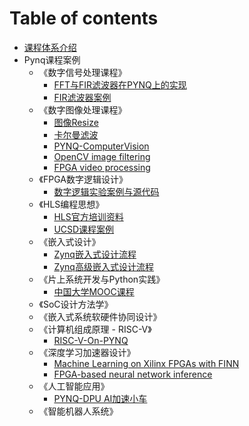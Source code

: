 # Table of contents

* [课程体系介绍](README.md)
* Pynq课程案例
    * 《数字信号处理课程》
        * [FFT与FIR滤波器在PYNQ上的实现](https://github.com/louisliuwei/pynq_x_filter/blob/master/README.md)
        * [FIR滤波器案例](https://github.com/hackwa/pynqfire)
    * 《数字图像处理课程》
        * [图像Resize](https://github.com/Xilinx/PYNQ-HelloWorld/blob/master/README.md)
        * [卡尔曼滤波](https://github.com/sfox14/pynq-ekf)
        * [PYNQ-ComputerVision](https://github.com/Xilinx/PYNQ-ComputerVision)
        * [OpenCV image filtering](https://github.com/wbrueckner/cv2pynq)
        * [FPGA video processing](https://github.com/Pieter-Berteloot/PYNQ_Projects)
    * 《FPGA数字逻辑设计》
        * [数字逻辑实验案例与源代码](https://github.com/xupsh/Basys3)
    * 《HLS编程思想》
        * [HLS官方培训资料](https://github.com/xupgit/High-Level-Synthesis-Flow-on-Zynq-using-Vivado-HLS)
        * [UCSD课程案例](http://kastner.ucsd.edu/ryan/cse237c/)
    * 《嵌入式设计》
        * [Zynq嵌入式设计流程](https://github.com/xupgit/Embedded-System-Design-Flow-on-Zynq)
        * [Zynq高级嵌入式设计流程](https://github.com/xupgit/Advanced-Embedded-System-Design-Flow-on-Zynq)
    * 《片上系统开发与Python实践》
        * [中国大学MOOC课程](https://www.icourse163.org/course/BIT-1003405002)
    * 《SoC设计方法学》
    * 《嵌入式系统软硬件协同设计》
    * 《计算机组成原理 - RISC-V》
        * [RISC-V-On-PYNQ](https://github.com/drichmond/RISC-V-On-PYNQ/blob/master/README.md)
    * 《深度学习加速器设计》
        * [Machine Learning on Xilinx FPGAs with FINN](http://xilinx.github.io/finn)
        * [FPGA-based neural network inference](https://github.com/fpgasystems/spooNN)
    * 《人工智能应用》
        * [PYNQ-DPU AI加速小车](https://github.com/wutianze/pynq_car)
    * 《智能机器人系统》